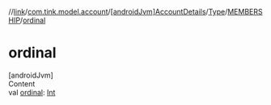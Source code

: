 //[link](../../../../index.md)/[com.tink.model.account](../../../index.md)/[[androidJvm]AccountDetails](../../index.md)/[Type](../index.md)/[MEMBERSHIP](index.md)/[ordinal](ordinal.md)



# ordinal  
[androidJvm]  
Content  
val [ordinal](ordinal.md): [Int](https://kotlinlang.org/api/latest/jvm/stdlib/kotlin/-int/index.html)  



